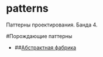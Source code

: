 # patterns
Паттерны проектирования. Банда 4.

#Порождающие паттерны
* ##[Абстрактная фабрика](Generative/AbstractFactory/index.md)

